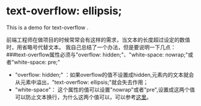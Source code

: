 # text-overflow: ellipsis;
This is a demo for text-overflow .

前端工程师在做项目的时候常常会有这样的需求，当文本的长度超过设定的数值时，用省略号代替文本。
我自己总结了一个办法，但是要说明一下几点：
###text-overflow属性必须与"overflow: hidden;"、"white-space: nowrap;"或者"white-space: pre;"
* "overflow: hidden;" ：如果overflow的值不设置成hidden,元素内的文本就会从元素中溢出，"text-overflow: ellipsis;"就会失去作用；
* "white-space"： 这个属性的值可以设置"nowrap"或者"pre",设置成这两个值可以防止文本换行，为什么这两个值可以，可以参考[这里](https://developer.mozilla.org/zh-CN/docs/Web/CSS/white-space)。
